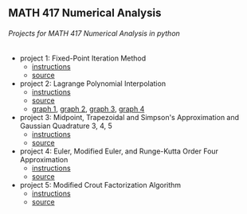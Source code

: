## MATH 417 Numerical Analysis
###### Projects for MATH 417 Numerical Analysis in python

* project 1: Fixed-Point Iteration Method
  * [instructions](p1_instructions.txt)
  * [source](project1.py)
* project 2: Lagrange Polynomial Interpolation
  * [instructions](p2_instructions.txt)
  * [source](project2.py)
  * [graph 1](test_p2_opt1.png), [graph 2](test_p2_opt2.png), [graph 3](test_p2_opt3.png), [graph 4](test_p2_opt4.png)
* project 3: Midpoint, Trapezoidal and Simpson's Approximation and Gaussian Quadrature 3, 4, 5
  * [instructions](p3_instructions.txt)
  * [source](project3.py)
* project 4: Euler, Modified Euler, and Runge-Kutta Order Four Approximation
  * [instructions](p4_instructions.txt)
  * [source](project4.py)
* project 5: Modified Crout Factorization Algorithm
  * [instructions](p5_instructions.txt)
  * [source](project5.py)
